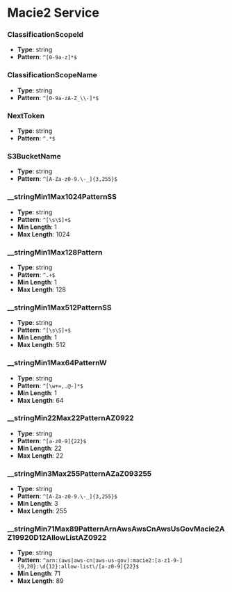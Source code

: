 # Macie2 Service

### ClassificationScopeId
- **Type**: string
- **Pattern**: `^[0-9a-z]*$`

### ClassificationScopeName
- **Type**: string
- **Pattern**: `^[0-9a-zA-Z_\\-]*$`

### NextToken
- **Type**: string
- **Pattern**: `^.*$`

### S3BucketName
- **Type**: string
- **Pattern**: `^[A-Za-z0-9.\-_]{3,255}$`

### __stringMin1Max1024PatternSS
- **Type**: string
- **Pattern**: `^[\s\S]+$`
- **Min Length**: 1
- **Max Length**: 1024

### __stringMin1Max128Pattern
- **Type**: string
- **Pattern**: `^.+$`
- **Min Length**: 1
- **Max Length**: 128

### __stringMin1Max512PatternSS
- **Type**: string
- **Pattern**: `^[\s\S]+$`
- **Min Length**: 1
- **Max Length**: 512

### __stringMin1Max64PatternW
- **Type**: string
- **Pattern**: `^[\w+=,.@-]*$`
- **Min Length**: 1
- **Max Length**: 64

### __stringMin22Max22PatternAZ0922
- **Type**: string
- **Pattern**: `^[a-z0-9]{22}$`
- **Min Length**: 22
- **Max Length**: 22

### __stringMin3Max255PatternAZaZ093255
- **Type**: string
- **Pattern**: `^[A-Za-z0-9.\-_]{3,255}$`
- **Min Length**: 3
- **Max Length**: 255

### __stringMin71Max89PatternArnAwsAwsCnAwsUsGovMacie2AZ19920D12AllowListAZ0922
- **Type**: string
- **Pattern**: `^arn:(aws|aws-cn|aws-us-gov):macie2:[a-z1-9-]{9,20}:\d{12}:allow-list\/[a-z0-9]{22}$`
- **Min Length**: 71
- **Max Length**: 89

